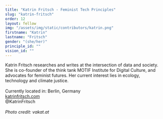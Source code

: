 ```yaml
---
title: "Katrin Fritsch - Feminist Tech Principles"
slug: "katrin-fritsch"
order: 12
layout: fellow
img: "/assets/img/static/contributors/katrin.png"
firstname: "Katrin"
lastname: "Fritsch"
gender: "(she/her)"
principle_id: ""
vision_id: ""
---
```


Katrin Fritsch researches and writes at the intersection of data and society. She is co-founder of the think tank MOTIF Institute for Digital Culture, and advocates for feminist futures. Her current interest lies in ecology, technology and climate justice.<br>
<br>
Currently located in: Berlin, Germany <br>
[katrinfritsch.com](www.katrinfritsch.com) <br>
@KatrinFritsch <br>
<br>
_Photo credit: vakat.at_
